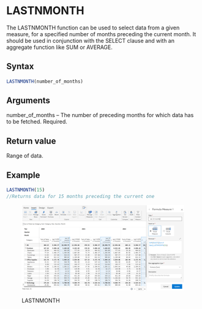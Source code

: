# LASTNMONTH

The LASTNMONTH function can be used to select data from a given measure, for a specified number of months preceding the current month. It should be used in conjunction with the SELECT clause and with an aggregate function like SUM or AVERAGE.&#x20;

## Syntax

```javascript
LASTNMONTH(number_of_months)
```

## Arguments

number\_of\_months – The number of preceding months for which data has to be fetched. Required.

## Return value

Range of data.

## Example

```javascript
LASTNMONTH(15) 
//Returns data for 15 months preceding the current one
```

<figure><img src="../../.gitbook/assets/image (7) (1) (1) (1) (1) (1) (1) (1) (1) (1) (1) (1) (1) (1) (1) (1) (1) (1) (1) (1) (1).png" alt=""><figcaption><p>LASTNMONTH</p></figcaption></figure>
